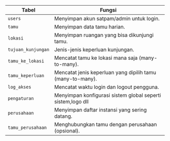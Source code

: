 | Tabel              | Fungsi                                                     |
| ------------------ | ---------------------------------------------------------- |
| `users`            | Menyimpan akun satpam/admin untuk login.                   |
| `tamu`             | Menyimpan data tamu harian.                                |
| `lokasi`           | Menyimpan ruangan yang bisa dikunjungi tamu.               |
| `tujuan_kunjungan` | Jenis-jenis keperluan kunjungan.                           |
| `tamu_ke_lokasi`   | Mencatat tamu ke lokasi mana saja (many-to-many).          |
| `tamu_keperluan`   | Mencatat jenis keperluan yang dipilih tamu (many-to-many). |
| `log_akses`        | Mencatat waktu login dan logout pengguna.                  |
| `pengaturan`       | Menyimpan konfigurasi sistem global seperti sistem,logo dll|
| `perusahaan`       | Menyimpan daftar instansi yang sering datang.              |
| `tamu_perusahaan`  | Menghubungkan tamu dengan perusahaan (opsional).           |